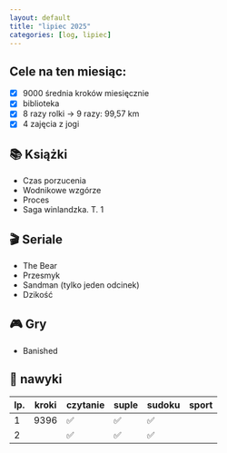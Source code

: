 ```yaml
---
layout: default
title: "lipiec 2025"
categories: [log, lipiec]
---
```

## Cele na ten miesiąc:
- [x] 9000 średnia kroków miesięcznie
- [x] biblioteka
- [x] 8 razy rolki -> 9 razy: 99,57 km
- [x] 4 zajęcia z jogi

## 📚 Książki
- Czas porzucenia
- Wodnikowe wzgórze
- Proces
- Saga winlandzka. T. 1 

## 🎬 Seriale
- The Bear
- Przesmyk
- Sandman (tylko jeden odcinek)
- Dzikość

## 🎮 Gry
- Banished

## 📝 nawyki
| lp. | kroki | czytanie | suple | sudoku | sport |
|-----|-------|----------|-------|--------|-------|
| 1   | 9396  | ✅        | ✅     | ✅      |       |
| 2   |       | ✅        | ✅     | ✅      |       |

